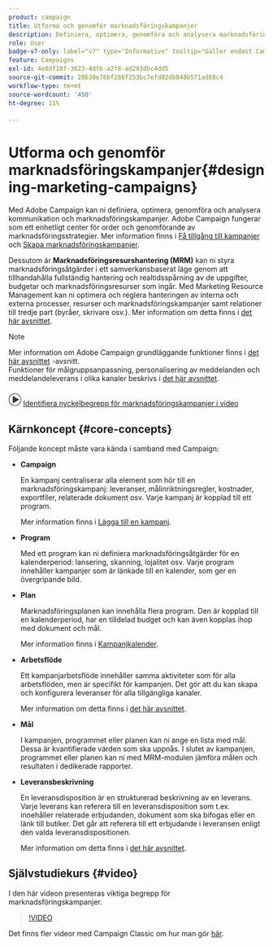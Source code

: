 ```yaml
---
product: campaign
title: Utforma och genomför marknadsföringskampanjer
description: Definiera, optimera, genomföra och analysera marknadsföringskampanjer
role: User
badge-v7-only: label="v7" type="Informative" tooltip="Gäller endast Campaign Classic v7"
feature: Campaigns
exl-id: 4e0df18f-3623-4dfb-a2f8-ad293dbc4dd5
source-git-commit: 28638e76bf286f253bc7efd02db848b571ad88c4
workflow-type: tm+mt
source-wordcount: '450'
ht-degree: 11%

---
```


# Utforma och genomför marknadsföringskampanjer{#designing-marketing-campaigns}


Med Adobe Campaign kan ni definiera, optimera, genomföra och analysera kommunikation och marknadsföringskampanjer. Adobe Campaign fungerar som ett enhetligt center för order och genomförande av marknadsföringsstrategier. Mer information finns i [Få tillgång till kampanjer](../../distributed/using/accessing-campaigns.md) och [Skapa marknadsföringskampanjer](../../campaign/using/setting-up-marketing-campaigns.md).

Dessutom är **Marknadsföringsresurshantering (MRM)** kan ni styra marknadsföringsåtgärder i ett samverkansbaserat läge genom att tillhandahålla fullständig hantering och realtidsspårning av de uppgifter, budgetar och marknadsföringsresurser som ingår. Med Marketing Resource Management kan ni optimera och reglera hanteringen av interna och externa processer, resurser och marknadsföringskampanjer samt relationer till tredje part (byråer, skrivare osv.). Mer information om detta finns i [det här avsnittet](../../mrm/using/about-marketing-resource-management.md).

>[!NOTE]
>
>Mer information om Adobe Campaign grundläggande funktioner finns i [det här avsnittet](../../platform/using/about-adobe-campaign-classic.md) -avsnitt.\
>Funktioner för målgruppsanpassning, personalisering av meddelanden och meddelandeleverans i olika kanaler beskrivs i [det här avsnittet](../../delivery/using/steps-about-delivery-creation-steps.md).

![](assets/do-not-localize/how-to-video.png) [Identifiera nyckelbegrepp för marknadsföringskampanjer i video](#video)

## Kärnkoncept {#core-concepts}

Följande koncept måste vara kända i samband med Campaign:

* **Campaign**

  En kampanj centraliserar alla element som hör till en marknadsföringskampanj: leveranser, målinriktningsregler, kostnader, exportfiler, relaterade dokument osv. Varje kampanj är kopplad till ett program.

  Mer information finns i [Lägga till en kampanj](../../campaign/using/setting-up-marketing-campaigns.md#adding-a-campaign).

* **Program**

  Med ett program kan ni definiera marknadsföringsåtgärder för en kalenderperiod: lansering, skanning, lojalitet osv. Varje program innehåller kampanjer som är länkade till en kalender, som ger en övergripande bild.

* **Plan**

  Marknadsföringsplanen kan innehålla flera program. Den är kopplad till en kalenderperiod, har en tilldelad budget och kan även kopplas ihop med dokument och mål.

  Mer information finns i [Kampanjkalender](../../campaign/using/accessing-marketing-campaigns.md#campaign-calendar).

* **Arbetsflöde**

  Ett kampanjarbetsflöde innehåller samma aktiviteter som för alla arbetsflöden, men är specifikt för kampanjen. Det gör att du kan skapa och konfigurera leveranser för alla tillgängliga kanaler.

  Mer information om detta finns i [det här avsnittet](../../campaign/using/marketing-campaign-deliveries.md#building-the-main-target-in-a-workflow).

* **Mål**

  I kampanjen, programmet eller planen kan ni ange en lista med mål. Dessa är kvantifierade värden som ska uppnås. I slutet av kampanjen, programmet eller planen kan ni med MRM-modulen jämföra målen och resultaten i dedikerade rapporter.

* **Leveransbeskrivning**

  En leveransdisposition är en strukturerad beskrivning av en leverans. Varje leverans kan referera till en leveransdisposition som t.ex. innehåller relaterade erbjudanden, dokument som ska bifogas eller en länk till butiker. Det går att referera till ett erbjudande i leveransen enligt den valda leveransdispositionen.

  Mer information om detta finns i [det här avsnittet](../../campaign/using/marketing-campaign-deliveries.md#associating-and-structuring-resources-linked-via-a-delivery-outline).

## Självstudiekurs {#video}

I den här videon presenteras viktiga begrepp för marknadsföringskampanjer.

>[!VIDEO](https://video.tv.adobe.com/v/35131?quality=12)

Det finns fler videor med Campaign Classic om hur man gör [här](https://experienceleague.adobe.com/docs/campaign-classic-learn/tutorials/overview.html?lang=sv).
